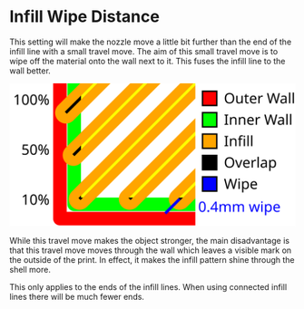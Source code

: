 Infill Wipe Distance
====
This setting will make the nozzle move a little bit further than the end of the infill line with a small travel move. The aim of this small travel move is to wipe off the material onto the wall next to it. This fuses the infill line to the wall better.

![A visualisation of infill overlap and wipe distance](images/infill_overlap.svg)

While this travel move makes the object stronger, the main disadvantage is that this travel move moves through the wall which leaves a visible mark on the outside of the print. In effect, it makes the infill pattern shine through the shell more.

This only applies to the ends of the infill lines. When using connected infill lines there will be much fewer ends.